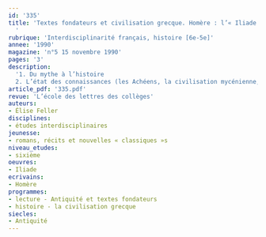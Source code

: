 ```yaml
---
id: '335'
title: 'Textes fondateurs et civilisation grecque. Homère : l’« Iliade » ou l’histoire-fiction
  '
rubrique: 'Interdisciplinarité français, histoire [6e-5e]'
annee: '1990'
magazine: 'n°5 15 novembre 1990'
pages: '3'
description: 
  '1. Du mythe à l’histoire
  2. L’état des connaissances (les Achéens, la civilisation mycénienne, Troie, Homère)'
article_pdf: '335.pdf'
revue: 'L’école des lettres des collèges'
auteurs:
- Élise Feller
disciplines:
- études interdisciplinaires
jeunesse:
- romans, récits et nouvelles « classiques »s
niveau_etudes:
- sixième
oeuvres:
- Iliade
ecrivains:
- Homère
programmes:
- lecture - Antiquité et textes fondateurs
- histoire - la civilisation grecque
siecles:
- Antiquité
---
```


